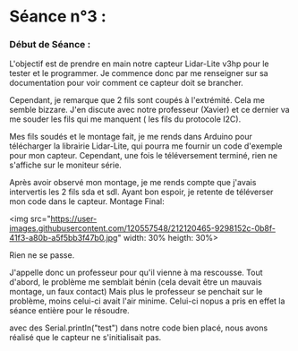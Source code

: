 # Séance n°3 :

### Début de Séance : 

L'objectif est de prendre en main notre capteur Lidar-Lite v3hp pour le tester et le programmer. Je commence donc par me renseigner sur sa documentation pour voir 
comment ce capteur doit se brancher.

Cependant, je remarque que 2 fils sont coupés à l'extrémité. Cela me semble bizzare. J'en discute avec notre professeur (Xavier) et ce dernier va me souder les fils qui me
manquent ( les fils du protocole I2C).

Mes fils soudés et le montage fait, je me rends dans Arduino pour télécharger la librairie Lidar-Lite, qui pourra me fournir un code d'exemple pour mon capteur.
Cependant, une fois le téléversement terminé, rien ne s'affiche sur le moniteur série.

Après avoir observé mon montage, je me rends compte que j'avais intervertis les 2 fils sda et sdl. Ayant bon espoir, je retente de téléverser mon code dans le capteur.
Montage Final: 

<img src="https://user-images.githubusercontent.com/120557548/212120465-9298152c-0b8f-41f3-a80b-a5f5bb3f47b0.jpg" width: 30% heigth: 30%>



Rien ne se passe.

J'appelle donc un professeur pour qu'il vienne à ma rescousse. Tout d'abord, le problème me semblait bénin (cela devait être un mauvais montage, un faux contact)
Mais plus le professeur se penchait sur le problème, moins celui-ci avait l'air minime. Celui-ci nopus a pris en effet la séance entière pour le résoudre.

avec des Serial.println("test") dans notre code bien placé, nous avons réalisé que le capteur ne s'initialisait pas.
